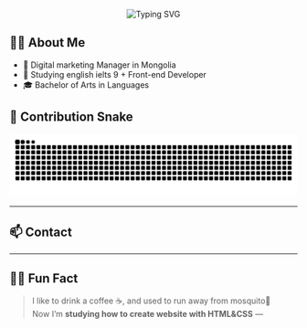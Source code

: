 <!-- Typing animation -->
<p align="center">
  <img 
    src="https://readme-typing-svg.demolab.com?font=FUbuntu+Mono&size=38&pause=100&color=800080&center=true&vCenter=true&width=440&lines=Hi+I'm+Chimdee!;Studying+for;=Full-Stack+Developer;JLPT+N1+Certified;"
    alt="Typing SVG"
  />
</p>

## 👨‍💻 About Me

- 💼 Digital marketing Manager in Mongolia 
- 🌱 Studying english ielts 9 + Front-end Developer 
- 🎓 Bachelor of Arts in Languages 

## 🐍 Contribution Snake

<p align="center">
  <img src="https://raw.githubusercontent.com/baljir0901/baljir0901/output/github-contribution-grid-snake.svg" alt="Contribution Snake" />
</p>

---

## 📫 Contact

<p align="center">
  <a href="https://github.com/Chimdee-dev)">
    
  </a>
</p>

---

## 🤹‍♂️ Fun Fact

> I like to drink a coffee ☕, and used to run away from mosquito🦟  
> Now I’m **studying how to create website with HTML&CSS** —  
